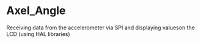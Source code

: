 # Axel_Angle
Receiving data from the accelerometer via SPI and displaying values ​​on the LCD (using HAL libraries)
